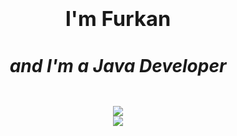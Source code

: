 # <div align="center"><h3>I'm Furkan<h5>and I'm a Java Developer</h5></h3></div>

<div align="center"><img src="https://github-readme-stats.vercel.app/api?username=nichtfurkan&show_icons=true&count_private=true&hide_border=true&bg_color=0,ff0087,cd00ff&text_color=ffffff&title_color=ffffff&icon_color=ffffff" align="center"/></div>  
<div align="center"><img src="https://komarev.com/ghpvc/?username=nichtfurkan&color=blueviolet" align="center" /></div>  

